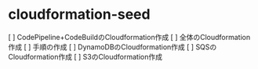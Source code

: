 # cloudformation-seed
[ ] CodePipeline+CodeBuildのCloudformation作成
[ ] 全体のCloudformation作成
[ ] 手順の作成
[ ] DynamoDBのCloudformation作成
[ ] SQSのCloudformation作成
[ ] S3のCloudformation作成

